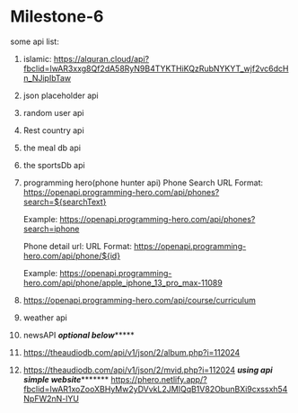 # Milestone-6

some api list: 
1) islamic:  https://alquran.cloud/api?fbclid=IwAR3xxg8Qf2dA58RyN9B4TYKTHiKQzRubNYKYT_wjf2vc6dcHn_NJipIbTaw
1) json placeholder api
2) random user api
3) Rest country api
4) the meal db api
5) the sportsDb api
6) programming hero(phone hunter api)
	Phone Search
	URL Format: https://openapi.programming-hero.com/api/phones?search=${searchText}

	Example: https://openapi.programming-hero.com/api/phones?search=iphone

	Phone detail url:
	URL Format: https://openapi.programming-hero.com/api/phone/${id}

	Example: https://openapi.programming-hero.com/api/phone/apple_iphone_13_pro_max-11089

7) https://openapi.programming-hero.com/api/course/curriculum
8) weather api 
9) newsAPI
*********optional below**************
1) https://theaudiodb.com/api/v1/json/2/album.php?i=112024
2) https://theaudiodb.com/api/v1/json/2/mvid.php?i=112024
*********using api simple website****************
https://phero.netlify.app/?fbclid=IwAR1xoZooXBHyMw2yDVvkL2JMIQqB1V82ObunBXi9cxssxh54NpFW2nN-lYU
